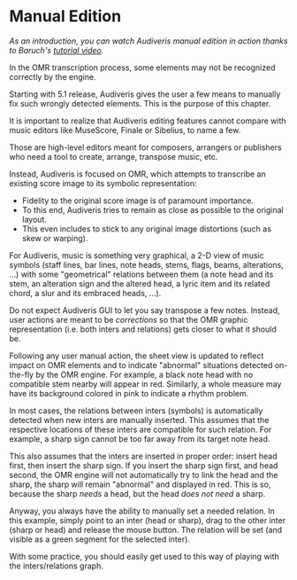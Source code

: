 # Manual Edition

_As an introduction, you can watch Audiveris manual edition in action thanks to Baruch's
[tutorial video](https://www.youtube.com/watch?v=718iy10sKV4&feature=youtu.be)._

In the OMR transcription process, some elements may not be recognized correctly by the engine.

Starting with 5.1 release, Audiveris gives the user a few means to manually fix
such wrongly detected elements.
This is the purpose of this chapter.

It is important to realize that Audiveris editing features cannot compare
with music editors like MuseScore, Finale or Sibelius, to name a few.

Those are high-level editors meant for composers, arrangers or publishers
who need a tool to create, arrange, transpose music, etc.

Instead, Audiveris is focused on OMR, which attempts to transcribe an existing score image
to its symbolic representation:
* Fidelity to the original score image is of paramount importance.
* To this end, Audiveris tries to remain as close as possible to the original layout.
* This even includes to stick to any original image distortions (such as skew or warping).

For Audiveris, music is something very graphical, a 2-D view of music symbols
(staff lines, bar lines, note heads, stems, flags, beams, alterations, ...)
with some "geometrical" relations between them (a note head and its stem, an alteration sign
and the altered head, a lyric item and its related chord, a slur and its embraced heads, ...).

Do not expect Audiveris GUI to let you say transpose a few notes.
Instead, user actions are meant to be _corrections_ so that the OMR graphic representation
(i.e. both inters and relations) gets closer to what it should be.

Following any user manual action, the sheet view is updated to reflect impact on OMR elements and
to indicate "abnormal" situations detected on-the-fly by the OMR engine.
For example, a black note head with no compatible stem nearby will appear in red.
Similarly, a whole measure may have its background colored in pink to indicate a rhythm problem.

In most cases, the relations between inters (symbols) is automatically detected when new inters
are manually inserted.
This assumes that the respective locations of these inters are compatible for such relation.
For example, a sharp sign cannot be too far away from its target note head.

This also assumes that the inters are inserted in proper order: insert head first, then insert
the sharp sign.
If you insert the sharp sign first, and head second, the OMR engine will not automatically try
to link the head and the sharp, the sharp will remain "abnormal" and displayed in red.
This is so, because the sharp _needs_ a head, but the head _does not need_ a sharp.

Anyway, you always have the ability to manually set a needed relation.
In this example, simply point to an inter (head or sharp), drag to the other inter
(sharp or head) and release the mouse button.
The relation will be set (and visible as a green segment for the selected inter).

With some practice, you should easily get used to this way of playing with the inters/relations
graph.
